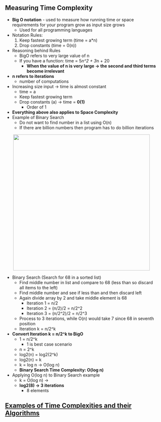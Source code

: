 ## Measuring Time Complexity
- **Big O notation** - used to measure how running time or space requirements for your program grow as input size grows
    - Used for all programming languages
- Notation Rules:
    1. Keep fastest growing term (time = a*n)
    2. Drop constants (time = 0(n))
- Reasoning behind Rules
    - BigO refers to very large value of n
    - If you have a function: time = 5*n^2 + 3*n + 20
        - **When the value of n is very large -> the second and third terms become irrelevant**
- **n refers to iterations**
    - number of computations
- Increasing size input -> time is almost constant
    - time = a
    - Keep fastest growing term
    - Drop constants (a) -> time = **0(1)**
        - Order of 1
- **Everything above also applies to Space Complexity**
- Example of Binary Search
    - Do not want to find number in a list using O(n)
    - If there are billion numbers then program has to do billion iterations 
<p align="center"><img src="/Users/ishaansathaye/GitHub/DataStructAlgorithms/Images/binarysearchexample.png" width="450"></p>

- Binary Search (Search for 68 in a sorted list)
    - Find middle number in list and compare to 68 (less than so discard all items to the left)
    - Find middle number and see if less than and then discard left
    - Again divide array by 2 and take middle element is 68
        - Iteration 1 = n/2
        - Iteration 2 = (n/2)/2 = n/2^2
        - Iteration 3 = (n/2^2)/2 = n/2^3
    - Process to 3 iterations, while O(n) would take 7 since 68 in seventh position
    - Iteration k = n/2^k
- **Convert Iteration k = n/2^k to BigO**
    - 1 = n/2^k
        - 1 is best case scenario
    - n = 2^k
    - log2(n) = log2(2^k)
    - log2(n) = k
    - k = log n -> O(log n)
    - **Binary Search Time Complexity: O(log n)**
- Applying O(log n) to Binary Search example
    - k = O(log n) ->
    - **log2(8) -> 3 iterations**
        - 8 elements
## [Examples of Time Complexities and their Algorithms](https://towardsdatascience.com/understanding-time-complexity-with-python-examples-2bda6e8158a7)